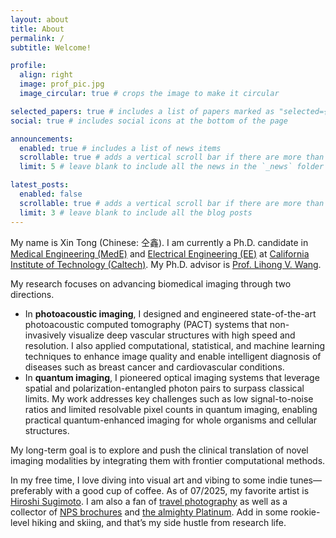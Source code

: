```yaml
---
layout: about
title: About
permalink: /
subtitle: Welcome!

profile:
  align: right
  image: prof_pic.jpg
  image_circular: true # crops the image to make it circular

selected_papers: true # includes a list of papers marked as "selected={true}"
social: true # includes social icons at the bottom of the page

announcements:
  enabled: true # includes a list of news items
  scrollable: true # adds a vertical scroll bar if there are more than 3 news items
  limit: 5 # leave blank to include all the news in the `_news` folder

latest_posts:
  enabled: false
  scrollable: true # adds a vertical scroll bar if there are more than 3 new posts items
  limit: 3 # leave blank to include all the blog posts
---
```


My name is Xin Tong (Chinese: 仝鑫). I am currently a Ph.D. candidate in <a href="https://mede.caltech.edu/">Medical Engineering (MedE)</a> and <a href="https://www.ee.caltech.edu/">Electrical Engineering (EE)</a> at <a href="https://www.caltech.edu/">California Institute of Technology (Caltech)</a>. My Ph.D. advisor is <a href="https://scholar.google.com/citations?user=Kb_VdA8AAAAJ">Prof. Lihong V. Wang</a>.

My research focuses on advancing biomedical imaging through two directions.
<ul>
  <li>In <b>photoacoustic imaging</b>, I designed and engineered state-of-the-art photoacoustic computed tomography (PACT) systems that non-invasively visualize deep vascular structures with high speed and resolution. I also applied computational, statistical, and machine learning techniques to enhance image quality and enable intelligent diagnosis of diseases such as breast cancer and cardiovascular conditions.</li>
  <li>In <b>quantum imaging</b>, I pioneered optical imaging systems that leverage spatial and polarization-entangled photon pairs to surpass classical limits. My work addresses key challenges such as low signal-to-noise ratios and limited resolvable pixel counts in quantum imaging, enabling practical quantum-enhanced imaging for whole organisms and cellular structures.</li>
</ul>

My long-term goal is to explore and push the clinical translation of novel imaging modalities by integrating them with frontier computational methods.

In my free time, I love diving into visual art and vibing to some indie tunes—preferably with a good cup of coffee. As of 07/2025, my favorite artist is <a href="https://www.sugimotohiroshi.com/">Hiroshi Sugimoto</a>. I am also a fan of <a href="https://xintong-barry.github.io/photography/">travel photography</a> as well as a collector of <a href="https://npshistory.com/brochures/">NPS brochures</a> and <a href="https://www.reddit.com/r/Trophies/">the almighty Platinum</a>. Add in some rookie-level hiking and skiing, and that’s my side hustle from research life.
